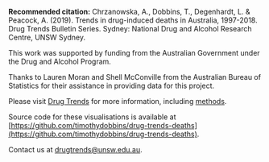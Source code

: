 **Recommended citation:** Chrzanowska, A., Dobbins, T., Degenhardt, L. & Peacock, A. (2019). Trends in drug-induced deaths in Australia, 1997-2018. Drug Trends Bulletin Series. Sydney: National Drug and Alcohol Research Centre, UNSW Sydney.

This work was supported by funding from the Australian Government under the Drug and Alcohol Program.

Thanks to Lauren Moran and Shell McConville from the Australian Bureau of Statistics for their assistance in providing data for this project.

Please visit [Drug Trends](https://ndarc.med.unsw.edu.au/program/drug-trends) for more information, including [methods](https://ndarc.med.unsw.edu.au/resource/trends-drug-induced-deaths-australia-1997-2018).

Source code for these visualisations is available at [https://github.com/timothydobbins/drug-trends-deaths](https://github.com/timothydobbins/drug-trends-deaths).

Contact us at [drugtrends@unsw.edu.au](mailto:drugtrends@unsw.edu.au).

